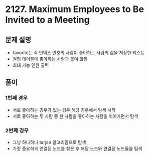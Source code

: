 # 2127. Maximum Employees to Be Invited to a Meeting
## 문제 설명
- favorite는 각 인덱스 번호의 사람이 좋아하는 사람의 값을 저장한 리스트
- 원형 테이블에 좋아하는 사람과 붙여 앉힘
- 최대 가능 인원 출력
## 풀이
### 1번째 경우
- 서로 좋아하는 경우가 있는 경우 해당 경우에서 탐색 시작
- 서로 좋아하는 두 사람 중 한 사람을 좋아하는 사람을 이어가면서 탐색
### 2번째 경우
- 그냥 하나하나 tarjan 알고리즘으로 탐색
- 가장 중요하게 연결된 노드를 찾은 후 해당 노드와 연결된 노드들을 탐색
